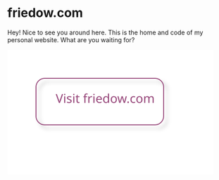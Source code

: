 # friedow.com
Hey! Nice to see you around here. This is the home and code of my personal website. What are you waiting for?

[![visit friedow.com button](./visit-friedow-com-button.svg)](https://friedow.com)